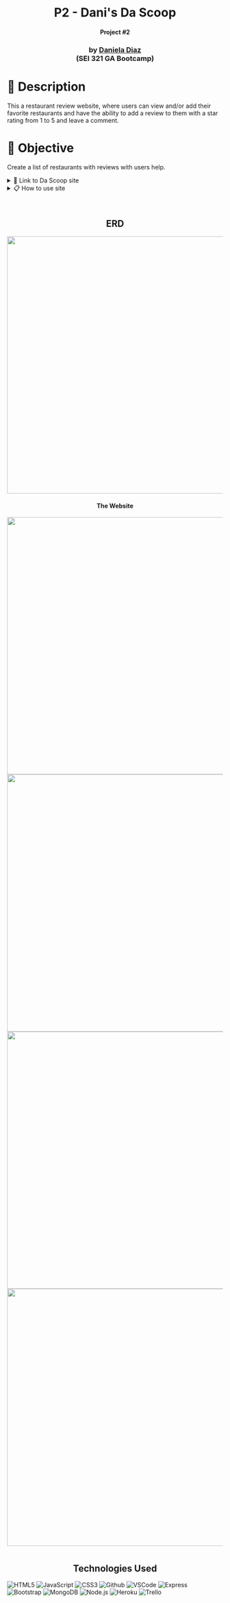 <h1 align="center">P2 - Dani's Da Scoop </h1>
<h4 align="center"> Project #2 </h4>

<div align="center">
 
<h3 align="center">
     by  <a href="https://www.linkedin.com/in/danidiaz8/"> Daniela Diaz
      </a><br></a> (SEI 321 GA Bootcamp)
 </h3>
   
 </div>


# 📓 Description


This a restaurant review website, where users can view and/or add their favorite restaurants and have the ability to add a review to them with a star rating from 1 to 5 and leave a comment.


# 📌 Objective

Create a list of restaurants with reviews with users help.
<details>
<summary> 🔗 Link to Da Scoop site</summary>

https://dascoop.herokuapp.com/

</details>

<details>
<summary> 📋 How to use site</summary>

🏁 ALL RESTAURANTS button gives you a list of existing restaurants where the user can read their existing reviews or add their own.


🖱 ADD RESTAURANT button allows the user to create a new restaurant and also leave a review if the choose to, however they have to be logged in using google login.


⭐️ STAR RATING is how the restaurants are rated on the customer reviews from 1 to 5 stars.



</details>

<br>
<h1> 
</h1>

<h2 align="center">ERD</h2>

<img src="https://i.imgur.com/rK0TM7y.png" width="600">  

<h4 align="center">The Website</h4>

 <img src="https://i.imgur.com/F4xeuBX.jpg" width="600"> 
 <img src="https://i.imgur.com/sFwxygZ.png" width="600"> 
 <img src="https://i.imgur.com/dHcPF4C.png" width="600"> 
 <img src="https://i.imgur.com/YswQmxh.png" width="600"> 
<h1>  
</h1>
<h1>  
</h1>

<h2 align="center">Technologies Used </h2>

![HTML5](https://img.shields.io/badge/-HTML5-333?style=flat&logo=html5)
![JavaScript](https://img.shields.io/badge/-JavaScript-333?style=flat&logo=javascript)
![CSS3](https://img.shields.io/badge/-CSS-333?style=flat&logo=css3)
![Github](https://img.shields.io/badge/-GitHub-333?style=flat&logo=github)
![VSCode](https://img.shields.io/badge/-VS_Code-333?style=flat&logo=visualstudio)
![Express](https://img.shields.io/badge/-Express-333?style=flat&logo=express)
![Bootstrap](https://img.shields.io/badge/-Bootstrap-333?style=flat&logo=bootstrap)
![MongoDB](https://img.shields.io/badge/-MongoDB-333?style=flat&logo=mongoDB)
![Node.js](https://img.shields.io/badge/-Node.js-333?style=flat&logo=node.js)
![Heroku](https://img.shields.io/badge/-Heroku-333?style=flat&logo=heroku)
![Trello](https://img.shields.io/badge/-Trello-333?style=flat&logo=trello)

